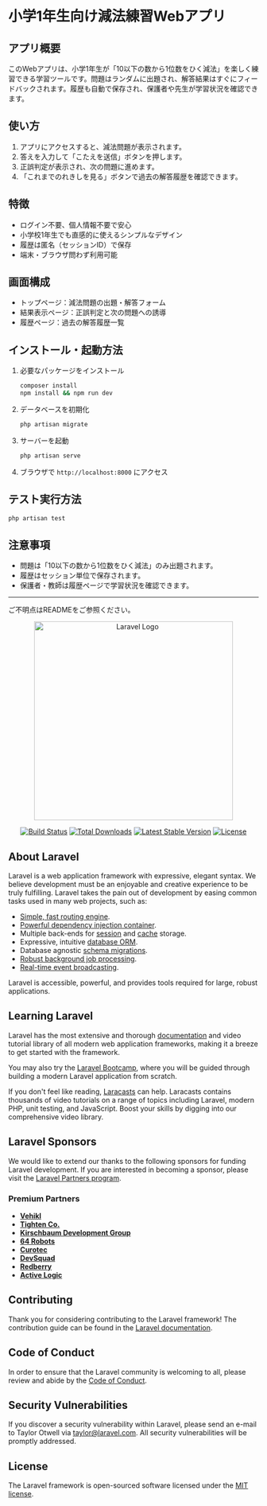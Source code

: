 # 小学1年生向け減法練習Webアプリ

## アプリ概要
このWebアプリは、小学1年生が「10以下の数から1位数をひく減法」を楽しく練習できる学習ツールです。問題はランダムに出題され、解答結果はすぐにフィードバックされます。履歴も自動で保存され、保護者や先生が学習状況を確認できます。

## 使い方
1. アプリにアクセスすると、減法問題が表示されます。
2. 答えを入力して「こたえを送信」ボタンを押します。
3. 正誤判定が表示され、次の問題に進めます。
4. 「これまでのれきしを見る」ボタンで過去の解答履歴を確認できます。

## 特徴
- ログイン不要、個人情報不要で安心
- 小学校1年生でも直感的に使えるシンプルなデザイン
- 履歴は匿名（セッションID）で保存
- 端末・ブラウザ問わず利用可能

## 画面構成
- トップページ：減法問題の出題・解答フォーム
- 結果表示ページ：正誤判定と次の問題への誘導
- 履歴ページ：過去の解答履歴一覧

## インストール・起動方法
1. 必要なパッケージをインストール
   ```bash
   composer install
   npm install && npm run dev
   ```
2. データベースを初期化
   ```bash
   php artisan migrate
   ```
3. サーバーを起動
   ```bash
   php artisan serve
   ```
4. ブラウザで `http://localhost:8000` にアクセス

## テスト実行方法
```bash
php artisan test
```

## 注意事項
- 問題は「10以下の数から1位数をひく減法」のみ出題されます。
- 履歴はセッション単位で保存されます。
- 保護者・教師は履歴ページで学習状況を確認できます。

---
ご不明点はREADMEをご参照ください。
<p align="center"><a href="https://laravel.com" target="_blank"><img src="https://raw.githubusercontent.com/laravel/art/master/logo-lockup/5%20SVG/2%20CMYK/1%20Full%20Color/laravel-logolockup-cmyk-red.svg" width="400" alt="Laravel Logo"></a></p>

<p align="center">
<a href="https://github.com/laravel/framework/actions"><img src="https://github.com/laravel/framework/workflows/tests/badge.svg" alt="Build Status"></a>
<a href="https://packagist.org/packages/laravel/framework"><img src="https://img.shields.io/packagist/dt/laravel/framework" alt="Total Downloads"></a>
<a href="https://packagist.org/packages/laravel/framework"><img src="https://img.shields.io/packagist/v/laravel/framework" alt="Latest Stable Version"></a>
<a href="https://packagist.org/packages/laravel/framework"><img src="https://img.shields.io/packagist/l/laravel/framework" alt="License"></a>
</p>

## About Laravel

Laravel is a web application framework with expressive, elegant syntax. We believe development must be an enjoyable and creative experience to be truly fulfilling. Laravel takes the pain out of development by easing common tasks used in many web projects, such as:

- [Simple, fast routing engine](https://laravel.com/docs/routing).
- [Powerful dependency injection container](https://laravel.com/docs/container).
- Multiple back-ends for [session](https://laravel.com/docs/session) and [cache](https://laravel.com/docs/cache) storage.
- Expressive, intuitive [database ORM](https://laravel.com/docs/eloquent).
- Database agnostic [schema migrations](https://laravel.com/docs/migrations).
- [Robust background job processing](https://laravel.com/docs/queues).
- [Real-time event broadcasting](https://laravel.com/docs/broadcasting).

Laravel is accessible, powerful, and provides tools required for large, robust applications.

## Learning Laravel

Laravel has the most extensive and thorough [documentation](https://laravel.com/docs) and video tutorial library of all modern web application frameworks, making it a breeze to get started with the framework.

You may also try the [Laravel Bootcamp](https://bootcamp.laravel.com), where you will be guided through building a modern Laravel application from scratch.

If you don't feel like reading, [Laracasts](https://laracasts.com) can help. Laracasts contains thousands of video tutorials on a range of topics including Laravel, modern PHP, unit testing, and JavaScript. Boost your skills by digging into our comprehensive video library.

## Laravel Sponsors

We would like to extend our thanks to the following sponsors for funding Laravel development. If you are interested in becoming a sponsor, please visit the [Laravel Partners program](https://partners.laravel.com).

### Premium Partners

- **[Vehikl](https://vehikl.com)**
- **[Tighten Co.](https://tighten.co)**
- **[Kirschbaum Development Group](https://kirschbaumdevelopment.com)**
- **[64 Robots](https://64robots.com)**
- **[Curotec](https://www.curotec.com/services/technologies/laravel)**
- **[DevSquad](https://devsquad.com/hire-laravel-developers)**
- **[Redberry](https://redberry.international/laravel-development)**
- **[Active Logic](https://activelogic.com)**

## Contributing

Thank you for considering contributing to the Laravel framework! The contribution guide can be found in the [Laravel documentation](https://laravel.com/docs/contributions).

## Code of Conduct

In order to ensure that the Laravel community is welcoming to all, please review and abide by the [Code of Conduct](https://laravel.com/docs/contributions#code-of-conduct).

## Security Vulnerabilities

If you discover a security vulnerability within Laravel, please send an e-mail to Taylor Otwell via [taylor@laravel.com](mailto:taylor@laravel.com). All security vulnerabilities will be promptly addressed.

## License

The Laravel framework is open-sourced software licensed under the [MIT license](https://opensource.org/licenses/MIT).
